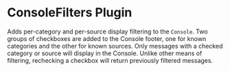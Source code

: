 ConsoleFilters Plugin
=====================

Adds per-category and per-source display filtering to the `Console`. Two groups
of checkboxes are added to the Console footer, one for known categories and the
other for known sources. Only messages with a checked category or source will
display in the Console. Unlike other means of filtering, rechecking a checkbox
will return previously filtered messages.
